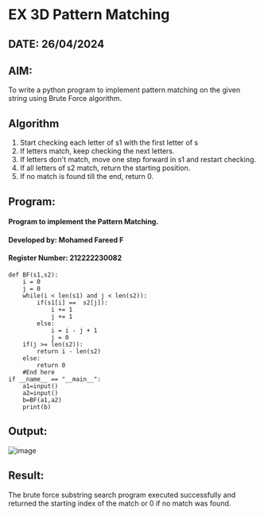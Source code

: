 # EX 3D Pattern Matching
## DATE:  26/04/2024
## AIM:
To write a python program to implement pattern matching on the given string using Brute Force algorithm.

## Algorithm
1. Start checking each letter of s1 with the first letter of s
2. If letters match, keep checking the next letters.
3. If letters don't match, move one step forward in s1 and restart checking.
4. If all letters of s2 match, return the starting position.
5. If no match is found till the end, return 0.  

## Program:
#### Program to implement the Pattern Matching.
#### Developed by: Mohamed Fareed F
#### Register Number: 212222230082

```PY
def BF(s1,s2):
    i = 0
    j = 0
    while(i < len(s1) and j < len(s2)):
        if(s1[i] ==  s2[j]):
            i += 1
            j += 1
        else:
            i = i - j + 1
            j = 0
    if(j >= len(s2)):
        return i - len(s2)
    else:
        return 0
    #End here
if __name__ == "__main__":
    a1=input() 
    a2=input() 
    b=BF(a1,a2)
    print(b)
```

## Output:
![image](https://github.com/user-attachments/assets/a2f4fb17-09f0-4aab-9106-2705993bcb0a)

## Result:
The brute force substring search program executed successfully and returned the starting index of the match or 0 if no match was found.
